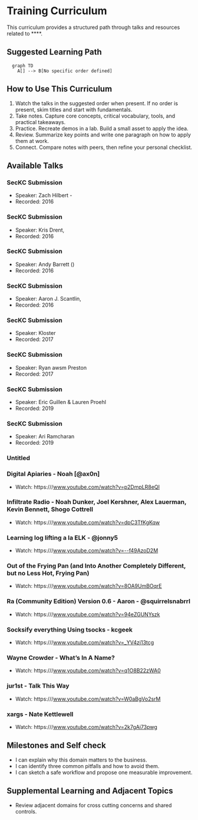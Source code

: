 #  Training Curriculum

This curriculum provides a structured path through talks and resources related to ****.

## Suggested Learning Path

```mermaid
  graph TD
    A[] --> B[No specific order defined]
```

## How to Use This Curriculum

1. Watch the talks in the suggested order when present. If no order is present, skim titles and start with fundamentals.
2. Take notes. Capture core concepts, critical vocabulary, tools, and practical takeaways.
3. Practice. Recreate demos in a lab. Build a small asset to apply the idea.
4. Review. Summarize key points and write one paragraph on how to apply them at work.
5. Connect. Compare notes with peers, then refine your personal checklist.

## Available Talks

### SecKC Submission
- Speaker: Zach Hilbert -
- Recorded: 2016

### SecKC Submission
- Speaker: Kris Drent,
- Recorded: 2016

### SecKC Submission
- Speaker: Andy Barrett ()
- Recorded: 2016

### SecKC Submission
- Speaker: Aaron J. Scantlin,
- Recorded: 2016

### SecKC Submission
- Speaker: Kloster
- Recorded: 2017

### SecKC Submission
- Speaker: Ryan awsm Preston
- Recorded: 2017

### SecKC Submission
- Speaker: Eric Guillen & Lauren Proehl
- Recorded: 2019

### SecKC Submission
- Speaker: Ari Ramcharan
- Recorded: 2019

### Untitled

### Digital Apiaries - Noah [@ax0n]
- Watch: https:///www.youtube.com/watch?v=p2DmpLR8eQI

### Infiltrate Radio - Noah Dunker, Joel Kershner, Alex Lauerman, Kevin Bennett, Shogo Cottrell
- Watch: https:///www.youtube.com/watch?v=dpC3TfKgKqw

### Learning log lifting a la ELK - @jonny5
- Watch: https:///www.youtube.com/watch?v=--f49AzoD2M

### Out of the Frying Pan (and Into Another Completely Different, but no Less Hot, Frying Pan)
- Watch: https:///www.youtube.com/watch?v=8OA9UmBOqrE

### Ra (Community Edition) Version 0.6 - Aaron - @squirrelsnabrrl
- Watch: https:///www.youtube.com/watch?v=94eZGUNYszk

### Socksify everything Using tsocks - kcgeek
- Watch: https:///www.youtube.com/watch?v=_YV4zj13tcg

### Wayne Crowder - What’s In A Name?
- Watch: https:///www.youtube.com/watch?v=q1O8B22zWA0

### jur1st - Talk This Way
- Watch: https:///www.youtube.com/watch?v=W0aBgVo2srM

### xargs - Nate Kettlewell
- Watch: https:///www.youtube.com/watch?v=2k7gAi73pwg

## Milestones and Self check

- I can explain why this domain matters to the business.
- I can identify three common pitfalls and how to avoid them.
- I can sketch a safe workflow and propose one measurable improvement.

## Supplemental Learning and Adjacent Topics

- Review adjacent domains for cross cutting concerns and shared controls.

